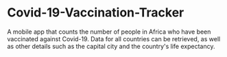 # Covid-19-Vaccination-Tracker

A mobile app that counts the number of people in Africa who have been vaccinated against Covid-19. Data for all countries can be retrieved, as well as other details such as the capital city and the country's life expectancy.

